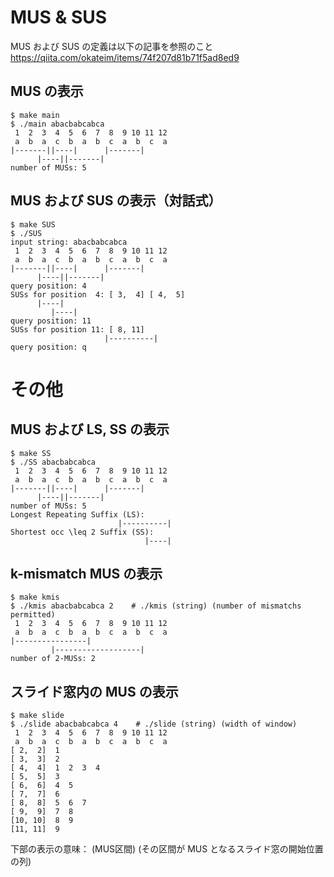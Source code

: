 # MUS & SUS

MUS および SUS の定義は以下の記事を参照のこと  
https://qiita.com/okateim/items/74f207d81b71f5ad8ed9

## MUS の表示

```
$ make main
$ ./main abacbabcabca
 1  2  3  4  5  6  7  8  9 10 11 12 
 a  b  a  c  b  a  b  c  a  b  c  a 
|-------||----|      |-------|
      |----||-------|
number of MUSs: 5
```

## MUS および SUS の表示（対話式）

```
$ make SUS
$ ./SUS 
input string: abacbabcabca
 1  2  3  4  5  6  7  8  9 10 11 12 
 a  b  a  c  b  a  b  c  a  b  c  a 
|-------||----|      |-------|
      |----||-------|
query position: 4
SUSs for position  4: [ 3,  4] [ 4,  5] 
      |----|
         |----|
query position: 11
SUSs for position 11: [ 8, 11] 
                     |----------|
query position: q
```

# その他

## MUS および LS, SS の表示

```
$ make SS
$ ./SS abacbabcabca
 1  2  3  4  5  6  7  8  9 10 11 12 
 a  b  a  c  b  a  b  c  a  b  c  a 
|-------||----|      |-------|
      |----||-------|
number of MUSs: 5
Longest Repeating Suffix (LS): 
                        |----------|
Shortest occ \leq 2 Suffix (SS): 
                              |----|
```

## k-mismatch MUS の表示

```
$ make kmis
$ ./kmis abacbabcabca 2    # ./kmis (string) (number of mismatchs permitted)
 1  2  3  4  5  6  7  8  9 10 11 12 
 a  b  a  c  b  a  b  c  a  b  c  a 
|----------------|
         |-------------------|
number of 2-MUSs: 2
```

## スライド窓内の MUS の表示

```
$ make slide
$ ./slide abacbabcabca 4    # ./slide (string) (width of window)
 1  2  3  4  5  6  7  8  9 10 11 12 
 a  b  a  c  b  a  b  c  a  b  c  a 
[ 2,  2]  1 
[ 3,  3]  2 
[ 4,  4]  1  2  3  4 
[ 5,  5]  3 
[ 6,  6]  4  5 
[ 7,  7]  6 
[ 8,  8]  5  6  7 
[ 9,  9]  7  8 
[10, 10]  8  9 
[11, 11]  9 
```
下部の表示の意味：
(MUS区間) (その区間が MUS となるスライド窓の開始位置の列)
